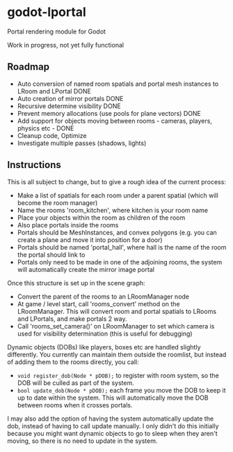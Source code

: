 # godot-lportal
Portal rendering module for Godot

Work in progress, not yet fully functional

## Roadmap
* Auto conversion of named room spatials and portal mesh instances to LRoom and LPortal DONE
* Auto creation of mirror portals DONE
* Recursive determine visibility DONE
* Prevent memory allocations (use pools for plane vectors) DONE
* Add support for objects moving between rooms - cameras, players, physics etc - DONE
* Cleanup code, Optimize
* Investigate multiple passes (shadows, lights)

## Instructions
This is all subject to change, but to give a rough idea of the current process:

* Make a list of spatials for each room under a parent spatial (which will become the room manager)
* Name the rooms 'room_kitchen', where kitchen is your room name
* Place your objects within the room as children of the room
* Also place portals inside the rooms
* Portals should be MeshInstances, and convex polygons (e.g. you can create a plane and move it into position for a door)
* Portals should be named 'portal_hall', where hall is the name of the room the portal should link to
* Portals only need to be made in one of the adjoining rooms, the system will automatically create the mirror image portal

Once this structure is set up in the scene graph:
* Convert the parent of the rooms to an LRoomManager node
* At game / level start, call 'rooms_convert' method on the LRoomManager. This will convert room and portal spatials to LRooms and LPortals, and make portals 2 way.
* Call 'rooms_set_camera()' on LRoomManager to set which camera is used for visibility determination (this is useful for debugging)

Dynamic objects (DOBs) like players, boxes etc are handled slightly differently. You currently can maintain them outside the roomlist, but instead of adding them to the rooms directly, you call:
* `void register_dob(Node * pDOB);`
to register with room system, so the DOB will be culled as part of the system.
* `bool update_dob(Node * pDOB);`
each frame you move the DOB to keep it up to date within the system. This will automatically move the DOB between rooms when it crosses portals.

I may also add the option of having the system automatically update the dob, instead of having to call update manually. I only didn't do this initially because you might want dynamic objects to go to sleep when they aren't moving, so there is no need to update in the system.

